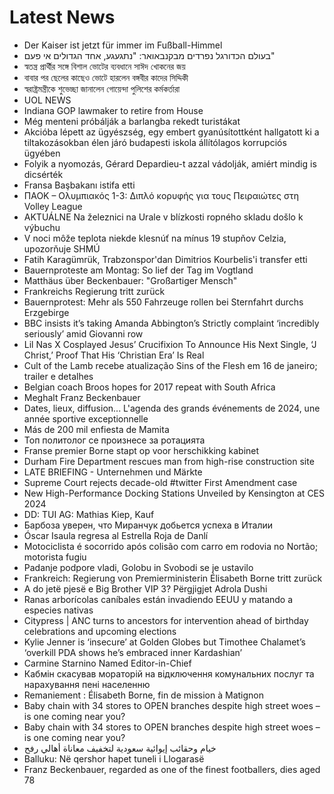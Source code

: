 # Latest News
-  Der Kaiser ist jetzt für immer im Fußball-Himmel
-  בעולם הכדורגל נפרדים מבקנבאואר: "נתגעגע, אחד הגדולים אי פעם"
-  স্বতন্ত্র প্রার্থীর সঙ্গে বিশাল ভোটের ব্যবধানে সাঈদ খোকনের জয়
-  বাবার পর ছেলের কাছেও ভোটে হারলেন বঙ্গবীর কাদের সিদ্দিকী
-  স্বরাষ্ট্রমন্ত্রীকে শুভেচ্ছা জানালেন গোয়েন্দা পুলিশের কর্মকর্তারা
-  UOL NEWS
-  Indiana GOP lawmaker to retire from House
-  Még menteni próbálják a barlangba rekedt turistákat
-  Akcióba lépett az ügyészség, egy embert gyanúsítottként hallgatott ki a tiltakozásokban élen járó budapesti iskola állítólagos korrupciós ügyében
-  Folyik a nyomozás, Gérard Depardieu-t azzal vádolják, amiért mindig is dicsérték
-  Fransa Başbakanı istifa etti
-  ΠΑΟΚ – Ολυμπιακός 1-3: Διπλό κορυφής για τους Πειραιώτες στη Volley League
-  AKTUÁLNE Na železnici na Urale v blízkosti ropného skladu došlo k výbuchu
-  V noci môže teplota niekde klesnúť na mínus 19 stupňov Celzia, upozorňuje SHMÚ
-  Fatih Karagümrük, Trabzonspor'dan Dimitrios Kourbelis'i transfer etti
-  Bauernproteste am Montag: So lief der Tag im Vogtland
-  Matthäus über Beckenbauer: "Großartiger Mensch"
-  Frankreichs Regierung tritt zurück
-  Bauernprotest: Mehr als 550 Fahrzeuge rollen bei Sternfahrt durchs Erzgebirge
-  BBC insists it’s taking Amanda Abbington’s Strictly complaint ‘incredibly seriously’ amid Giovanni row
-  Lil Nas X Cosplayed Jesus’ Crucifixion To Announce His Next Single, ‘J Christ,’ Proof That His ‘Christian Era’ Is Real
-  Cult of the Lamb recebe atualização Sins of the Flesh em 16 de janeiro; trailer e detalhes
-  Belgian coach Broos hopes for 2017 repeat with South Africa
-  Meghalt Franz Beckenbauer
-  Dates, lieux, diffusion... L'agenda des grands événements de 2024, une année sportive exceptionnelle
-  Más de 200 mil enfiesta de Mamita
-  Топ политолог се произнесе за ротацията
-  Franse premier Borne stapt op voor herschikking kabinet
-  Durham Fire Department rescues man from high-rise construction site
-  LATE BRIEFING - Unternehmen und Märkte
-  Supreme Court rejects decade-old #twitter First Amendment case
-  New High-Performance Docking Stations Unveiled by Kensington at CES 2024
-  DD: TUI AG: Mathias Kiep, Kauf
-  Барбоза уверен, что Миранчук добьется успеха в Италии
-  Óscar Isaula regresa al Estrella Roja de Danlí
-  Motociclista é socorrido após colisão com carro em rodovia no Nortão; motorista fugiu
-  Padanje podpore vladi, Golobu in Svobodi se je ustavilo
-  Frankreich: Regierung von Premierministerin Élisabeth Borne tritt zurück
-  A do jetë pjesë e Big Brother VIP 3? Përgjigjet Adrola Dushi
-  Ranas arborícolas caníbales están invadiendo EEUU y matando a especies nativas
-  Citypress | ANC turns to ancestors for intervention ahead of birthday celebrations and upcoming elections
-  Kylie Jenner is ‘insecure’ at Golden Globes but Timothee Chalamet’s ‘overkill PDA shows he’s embraced inner Kardashian’
-  Carmine Starnino Named Editor-in-Chief
-  Кабмін скасував мораторій на відключення комунальних послуг та нарахування пені населенню
-  Remaniement : Élisabeth Borne, fin de mission à Matignon
-  Baby chain with 34 stores to OPEN branches despite high street woes – is one coming near you?
-  Baby chain with 34 stores to OPEN branches despite high street woes – is one coming near you?
-  خيام وحقائب إيوائية سعودية لتخفيف معاناة أهالي رفح
-  Balluku: Në qershor hapet tuneli i Llogarasë
-  Franz Beckenbauer, regarded as one of the finest footballers, dies aged 78

